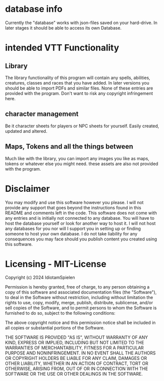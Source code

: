 # database info
Currently the "database" works with json-files saved on your hard-drive. In later stages it should be able to access its own Database.

# intended VTT Functionality

## Library

The library functionality of this program will contain any spells, abilities, creatures, classes and races that you have added.
In later versions you should be able to import PDFs and similar files. None of these entries are provided with the program.
Don't want to risk any copyright infringement here.

## character management

Be it character sheets for players or NPC sheets for yourself. Easily created, updated and altered.

## Maps, Tokens and all the things between

Much like with the library, you can import any images you like as maps, tokens or whatever else you might need.
these assets are also not provided with the program.

# Disclaimer

You may modify and use this software however you please.
I will not provide any support that goes beyond the instructions found in this README and comments left in the code.
This software does not come with any entries and is initially not connected to any database.
You will have to host the database yourself or look for another way to host it.
I will not host any databases for you nor will I support you in setting up or finding someone to host your own database.
I do not take liability for any consequences you may face should you publish content you created using this software.

# Licensing - MIT-License

Copyright (c) 2024 IdiotamSpielen

Permission is hereby granted, free of charge, to any person obtaining a copy
of this software and associated documentation files (the "Software"), to deal
in the Software without restriction, including without limitation the rights
to use, copy, modify, merge, publish, distribute, sublicense, and/or sell
copies of the Software, and to permit persons to whom the Software is
furnished to do so, subject to the following conditions:

The above copyright notice and this permission notice shall be included in all
copies or substantial portions of the Software.

THE SOFTWARE IS PROVIDED "AS IS", WITHOUT WARRANTY OF ANY KIND, EXPRESS OR
IMPLIED, INCLUDING BUT NOT LIMITED TO THE WARRANTIES OF MERCHANTABILITY,
FITNESS FOR A PARTICULAR PURPOSE AND NONINFRINGEMENT. IN NO EVENT SHALL THE
AUTHORS OR COPYRIGHT HOLDERS BE LIABLE FOR ANY CLAIM, DAMAGES OR OTHER
LIABILITY, WHETHER IN AN ACTION OF CONTRACT, TORT OR OTHERWISE, ARISING FROM,
OUT OF OR IN CONNECTION WITH THE SOFTWARE OR THE USE OR OTHER DEALINGS IN THE
SOFTWARE.